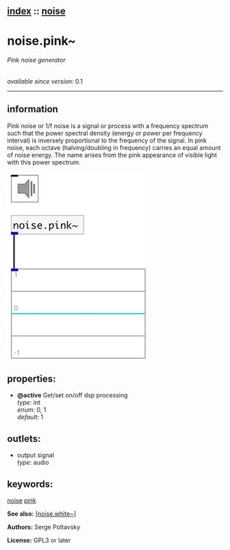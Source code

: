 [index](index.html) :: [noise](category_noise.html)
---

# noise.pink~

###### Pink noise generator

*available since version:* 0.1

---


## information
Pink noise or 1/f noise is a signal or process with a frequency spectrum such that the power spectral density (energy or power per frequency interval) is inversely proportional to the frequency of the signal. In pink noise, each octave (halving/doubling in frequency) carries an equal amount of noise energy. The name arises from the pink appearance of visible light with this power spectrum.


[![example](../examples/img/noise.pink~.jpg)](../examples/pd/noise.pink~.pd)







## properties:

* **@active** 
Get/set on/off dsp processing<br>
_type:_ int<br>
_enum:_ 0, 1<br>
_default:_ 1<br>





## outlets:

* output signal<br>
_type:_ audio



## keywords:

[noise](keywords/noise.html)
[pink](keywords/pink.html)



**See also:**
[\[noise.white~\]](noise.white~.html)




**Authors:** Serge Poltavsky




**License:** GPL3 or later





